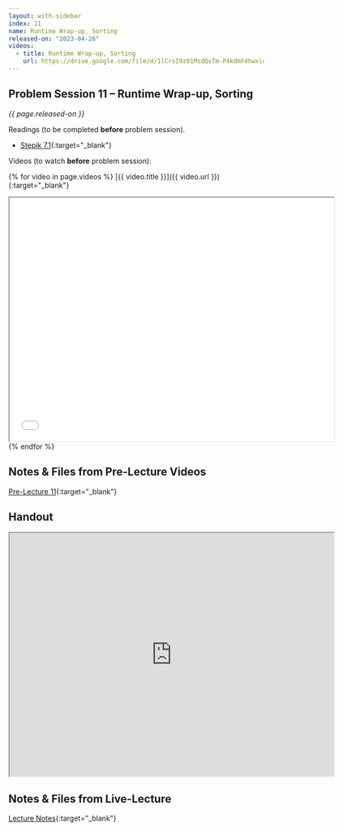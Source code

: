 ```yaml
---
layout: with-sidebar
index: 11
name: Runtime Wrap-up, Sorting
released-on: "2023-04-26"
videos:
  - title: Runtime Wrap-up, Sorting
    url: https://drive.google.com/file/d/1lCrsI9z01MsdQvTm-P4kdmF4hwxidd8P
---
```


## Problem Session 11 – Runtime Wrap-up, Sorting

_{{ page.released-on }}_

Readings (to be completed **before** problem session). 
- [Stepik 7.1](https://stepik.org/lesson/717447/step/1?unit=718356){:target="_blank"}

Videos (to watch **before** problem session):

{% for video in page.videos %}
[{{ video.title }}]({{ video.url }}){:target="_blank"}

<iframe src="{{ video.url }}/preview" width="640" height="480" allow="autoplay"></iframe>
{% endfor %}

## Notes & Files from Pre-Lecture Videos

[Pre-Lecture 11](https://github.com/ucsd-cse12-f22/ucsd-cse12-f22.github.io/tree/main/_pre-lectures/lecture-11){:target="_blank"}

## Handout

<iframe src="https://drive.google.com/file/d/1BQ98Wn4IhV_HOPUT9fBqkXf2BIzL9MTN/preview" width="640" height="480" allow="autoplay"></iframe>

## Notes & Files from Live-Lecture

[Lecture Notes](https://github.com/ucsd-cse12-sp23/ucsd-cse12-sp23.github.io/tree/main/_lectures/lecture-11){:target="_blank"}
